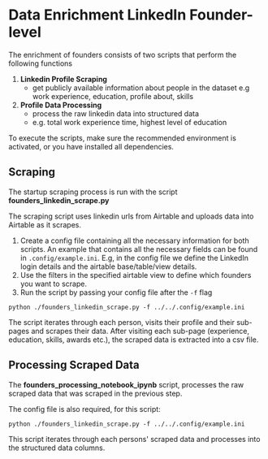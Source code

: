 # Data Enrichment LinkedIn Founder-level

The enrichment of founders consists of two scripts that perform the following functions
1. **Linkedin Profile Scraping**
   - get publicly available information about people in the dataset e.g work experience, education, profile about, skills
2. **Profile Data Processing**
   - process the raw linkedin data into structured data
   - e.g. total work experience time, highest level of education

To execute the scripts, make sure the recommended environment is activated, or you have installed all dependencies.


## Scraping
The startup scraping process is run with the script **founders_linkedin_scrape.py**

The scraping script uses linkedin urls from Airtable and uploads data into Airtable as it scrapes. 

1. Create a config file containing all the necessary information for both scripts. An example that contains all the necessary fields can be found in `.config/example.ini`. E.g, in the config file we define the LinkedIn login details and the airtable base/table/view details.
2. Use the filters in the specified airtable view to define which founders you want to scrape.
3. Run the script by passing your config file after the `-f` flag 
````
python ./founders_linkedin_scrape.py -f ../../.config/example.ini
````

The script iterates through each person, visits their profile and their sub-pages and scrapes their data.
After visiting each sub-page (experience, education, skills, awards etc.), the scraped data is extracted into a csv file.


## Processing Scraped Data
The **founders_processing_notebook_ipynb** script, processes the raw scraped data that was scraped in the previous step.

The config file is also required, for this script:
````
python ./founders_linkedin_scrape.py -f ../../.config/example.ini
````

This script iterates through each persons' scraped data and processes into the structured data columns.
